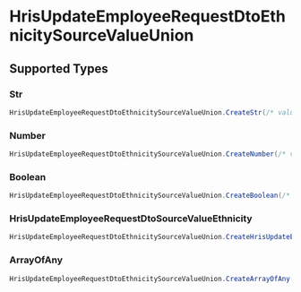 # HrisUpdateEmployeeRequestDtoEthnicitySourceValueUnion


## Supported Types

### Str

```csharp
HrisUpdateEmployeeRequestDtoEthnicitySourceValueUnion.CreateStr(/* values here */);
```

### Number

```csharp
HrisUpdateEmployeeRequestDtoEthnicitySourceValueUnion.CreateNumber(/* values here */);
```

### Boolean

```csharp
HrisUpdateEmployeeRequestDtoEthnicitySourceValueUnion.CreateBoolean(/* values here */);
```

### HrisUpdateEmployeeRequestDtoSourceValueEthnicity

```csharp
HrisUpdateEmployeeRequestDtoEthnicitySourceValueUnion.CreateHrisUpdateEmployeeRequestDtoSourceValueEthnicity(/* values here */);
```

### ArrayOfAny

```csharp
HrisUpdateEmployeeRequestDtoEthnicitySourceValueUnion.CreateArrayOfAny(/* values here */);
```
